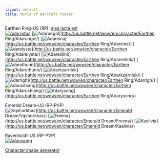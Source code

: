 ```yaml
---
layout: default
title: World of Warcraft roster
---
```


Earthen Ring-US (RP): [alea iacta est](https://portal.aie-guild.org/)<br />
[![Adarystus][Adarystus]](http://twitter.com/Adarystus)
[![Adarungol][Adarungol]](http://us.battle.net/wow/en/character/Earthen Ring/Adarungol/)
[![Adareina][Adareina]](http://us.battle.net/wow/en/character/Earthen Ring/Adareina/)
[![Adarelysta][Adarelysta]](http://us.battle.net/wow/en/character/Earthen Ring/Adarelysta/)
[![Adarenlink][Adarenlink]](http://us.battle.net/wow/en/character/Earthen Ring/Adarenlink/)
[![Adarothunn][Adarothunn]](http://us.battle.net/wow/en/character/Earthen Ring/Adarothunn/)
[![Adarkzarnlek][Adarkzarnlek]](http://us.battle.net/wow/en/character/Earthen Ring/Adarkzarnlek/)
[![Adarrigh][Adarrigh]](http://us.battle.net/wow/en/character/Earthen Ring/Adarrigh/)
[![Adarushiang][Adarushiang]](http://us.battle.net/wow/en/character/Earthen Ring/Adarushiang/)
[![Adarysong][Adarysong-ER]](http://us.battle.net/wow/en/character/Earthen Ring/Adarysong/)

Emerald Dream-US (RP-PVP)<br />
[![Vqshorkhas][Vqshorkhas]](http://us.battle.net/wow/en/character/Emerald Dream/Vqshorkhas/)
[![Freena][Freena]](http://us.battle.net/wow/en/character/Emerald Dream/Freena/)
[![Kaelivia][Kaelivia]](http://us.battle.net/wow/en/character/Emerald Dream/Kaelivia/)

Ravenholdt-US (RP-PVP)<br />
[![Adarysong][Adarysong-RH]](http://us.battle.net/wow/en/character/Ravenholdt/Adarysong/)

[Character image generator](http://bestsigs-wow-cacher.herokuapp.com/)

[Adareina]:     http://bestsigs-wow-cacher.herokuapp.com/us/Earthen%20Ring/Adareina.png
[Adarelysta]:   http://bestsigs-wow-cacher.herokuapp.com/us/Earthen%20Ring/Adarelysta.png
[Adarenlink]:   http://bestsigs-wow-cacher.herokuapp.com/us/Earthen%20Ring/Adarenlink.png
[Adarkzarnlek]: http://bestsigs-wow-cacher.herokuapp.com/us/Earthen%20Ring/Adarkzarnlek.png
[Adarothunn]:   http://bestsigs-wow-cacher.herokuapp.com/us/Earthen%20Ring/Adarothunn.png
[Adarrigh]:     http://bestsigs-wow-cacher.herokuapp.com/us/Earthen%20Ring/Adarrigh.png
[Adarungol]:    http://bestsigs-wow-cacher.herokuapp.com/us/Earthen%20Ring/Adarungol.png
[Adarushiang]:  http://bestsigs-wow-cacher.herokuapp.com/us/Earthen%20Ring/Adarushiang.png
[Adarysong-ER]: http://bestsigs-wow-cacher.herokuapp.com/us/Earthen%20Ring/Adarysong.png
[Adarysong-RH]: http://bestsigs-wow-cacher.herokuapp.com/us/Ravenholdt/Adarysong.png
[Adarystus]:    http://bestsigs-wow-cacher.herokuapp.com/us/Earthen%20Ring/Adarystus.png
[Freena]:       http://bestsigs-wow-cacher.herokuapp.com/us/Emerald%20Dream/Freena.png
[Kaelivia]:     http://bestsigs-wow-cacher.herokuapp.com/us/Emerald%20Dream/Kaelivia.png
[Vqshorkhas]:   http://bestsigs-wow-cacher.herokuapp.com/us/Emerald%20Dream/Vqshorkhas.png
